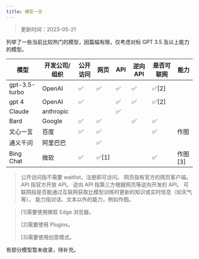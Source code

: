 ```yaml
---
title: 模型一览
---
```


> 更新时间：2023-05-21

列举了一些当前比较热门的模型，因篇幅有限，仅考虑对标 GPT 3.5 及以上能力的模型。

| 模型          | 开发公司/组织 | 公开访问 | 网页  | API | 逆向 API | 是否可联网 | 能力    |
| ------------- | ------------- | -------- | ----- | --- | -------- | ---------- | ------- |
| gpt-3.5-turbo | OpenAI        | ✅       | ✅    | ✅  | ✅       | ✅[2]      |
| gpt 4         | OpenAI        | ✅       |       | ✅  | ✅       | ✅[2]      |
| Claude        | anthropic     |          |       | ✅  |          |
| Bard          | Google        | ✅       | ✅    |     | ✅       | ✅         |
| 文心一言      | 百度          | ✅       | ✅    |     |          | ✅         | 作图    |
| 通义千问      | 阿里巴巴      |          | ✅    |     |          |
| Bing Chat     | 微软          | ✅       | ✅[1] |     |          | ✅         | 作图[3] |

> 公开访问指不需要 waitlist，注册即可访问。
> 网页指有官方的网页客户端。
> API 指官方开放 API。
> 逆向 API 指第三方根据网页等逆向开发的 API。
> 可联网指是否能通过互联网获取比模型训练时更新的知识或实时信息（如天气等）。
> 能力指对话、文本以外的能力，例如作图。

> [1]需要使用微软 Edge 浏览器。
> 
> [2]需要使用 Plugins。
> 
> [3]需要使用创意模式。

有部分模型暂未收录，待补充。